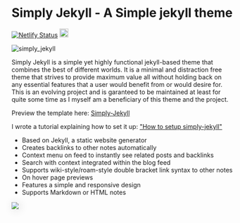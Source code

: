 # Simply Jekyll - A Simple jekyll theme

[![Netlify Status](https://api.netlify.com/api/v1/badges/42c75d17-5f01-4aea-9da3-4538ba92122e/deploy-status)](https://app.netlify.com/sites/simply-jekyll/deploys)
<a href="https://jekyll-themes.com">
    <img src="https://img.shields.io/badge/featured%20on-JT-red.svg" height="20" alt="Jekyll Themes Shield" >
</a>

![simply_jekyll](https://user-images.githubusercontent.com/24671386/112729246-3a68c600-8f51-11eb-98d5-8184f402b783.png)


Simply Jekyll is a simple yet highly functional jekyll-based theme that combines the best of different worlds. It is a minimal and distraction free theme that strives to provide maximum value all without holding back on any essential features that a user would benefit from or would desire for. This is an evolving project and is garanteed to be maintained at least for quite some time as I myself am a beneficiary of this theme and the project.

Preview the template here: [Simply-Jekyll](https://simply-jekyll.netlify.app/)

I wrote a tutorial explaining how to set it up: ["How to setup simply-jekyll"](https://simply-jekyll.netlify.app/posts/setup)

- Based on Jekyll, a static website generator
- Creates backlinks to other notes automatically
- Context menu on feed to instantly see related posts and backlinks
- Search with context integrated within the blog feed
- Supports wiki-style/roam-style double bracket link syntax to other notes
- On hover page previews
- Features a simple and responsive design
- Supports Markdown or HTML notes


<img src="https://www.dropbox.com/s/46yfu5fwvfugfvc/end_result.JPG?raw=1" style="box-shadow: 2px 2px 20px 0 #ddd;"/>
